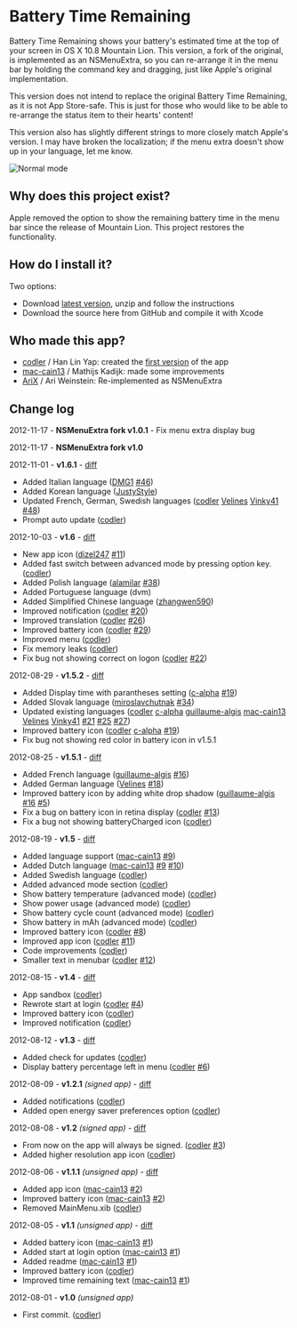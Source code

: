 Battery Time Remaining
======================

Battery Time Remaining shows your battery's estimated time at the top of your screen in OS X 10.8 Mountain Lion. This version, a fork of the original, is implemented as an NSMenuExtra, so you can re-arrange it in the menu bar by holding the command key and dragging, just like Apple's original implementation.

This version does not intend to replace the original Battery Time Remaining, as it is not App Store-safe. This is just for those who would like to be able to re-arrange the status item to their hearts' content!

This version also has slightly different strings to more closely match Apple's version. I may have broken the localization; if the menu extra doesn't show up in your language, let me know.

![Normal mode](https://raw.github.com/AriX/Battery-Time-Remaining/master/preview.png)

Why does this project exist?
-----------------------------

Apple removed the option to show the remaining battery time in the menu bar since the release of Mountain Lion. This project restores the functionality.

How do I install it?
--------------------

Two options:

- Download [latest version](https://github.com/AriX/Battery-Time-Remaining/downloads), unzip and follow the instructions
- Download the source here from GitHub and compile it with Xcode

Who made this app?
----------------------

* [codler](https://github.com/codler) / Han Lin Yap: created the [first version](https://github.com/codler/Battery-Time-Remaining) of the app
* [mac-cain13](https://github.com/mac-cain13) / Mathijs Kadijk: made some improvements
* [AriX](https://github.com/AriX) / Ari Weinstein: Re-implemented as NSMenuExtra

Change log
----------

2012-11-17 - **NSMenuExtra fork v1.0.1** - Fix menu extra display bug

2012-11-17 - **NSMenuExtra fork v1.0**

2012-11-01 - **v1.6.1** - [diff](https://github.com/codler/Battery-Time-Remaining/compare/v1.6...v1.6.1)

* Added Italian language ([DMG1](https://github.com/DMG1) [#46](https://github.com/codler/Battery-Time-Remaining/issues/46))
* Added Korean language ([JustyStyle](https://github.com/justystyle))
* Updated French, German, Swedish languages ([codler](https://github.com/codler) [Velines](https://github.com/Velines) [Vinky41](https://github.com/Vinky41) [#48](https://github.com/codler/Battery-Time-Remaining/pull/48))
* Prompt auto update ([codler](https://github.com/codler))

2012-10-03 - **v1.6** - [diff](https://github.com/codler/Battery-Time-Remaining/compare/v1.5.2...v1.6)

* New app icon ([dizel247](https://github.com/dizel247) [#11](https://github.com/codler/Battery-Time-Remaining/issues/11))
* Added fast switch between advanced mode by pressing option key. ([codler](https://github.com/codler))
* Added Polish language ([alamilar](https://github.com/alamilar) [#38](https://github.com/codler/Battery-Time-Remaining/issues/38))
* Added Portuguese language (dvm)
* Added Simplified Chinese language ([zhangwen590](https://github.com/zhangwen590))
* Improved notification ([codler](https://github.com/codler) [#20](https://github.com/codler/Battery-Time-Remaining/issues/20))
* Improved translation ([codler](https://github.com/codler) [#26](https://github.com/codler/Battery-Time-Remaining/issues/26))
* Improved battery icon ([codler](https://github.com/codler) [#29](https://github.com/codler/Battery-Time-Remaining/issues/29))
* Improved menu ([codler](https://github.com/codler))
* Fix memory leaks ([codler](https://github.com/codler))
* Fix bug not showing correct on logon ([codler](https://github.com/codler) [#22](https://github.com/codler/Battery-Time-Remaining/issues/22))

2012-08-29 - **v1.5.2** - [diff](https://github.com/codler/Battery-Time-Remaining/compare/v1.5.1...v1.5.2)

* Added Display time with parantheses setting ([c-alpha](https://github.com/c-alpha) [#19](https://github.com/codler/Battery-Time-Remaining/pull/19))
* Added Slovak language ([miroslavchutnak](https://github.com/miroslavchutnak) [#34](https://github.com/codler/Battery-Time-Remaining/issues/34))
* Updated existing languages ([codler](https://github.com/codler) [c-alpha](https://github.com/c-alpha) [guillaume-algis](https://github.com/guillaume-algis) [mac-cain13](https://github.com/mac-cain13) [Velines](https://github.com/Velines) [Vinky41](https://github.com/Vinky41) [#21](https://github.com/codler/Battery-Time-Remaining/pull/21) [#25](https://github.com/codler/Battery-Time-Remaining/pull/25) [#27](https://github.com/codler/Battery-Time-Remaining/pull/27))
* Improved battery icon ([codler](https://github.com/codler) [c-alpha](https://github.com/c-alpha) [#19](https://github.com/codler/Battery-Time-Remaining/pull/19))
* Fix bug not showing red color in battery icon in v1.5.1

2012-08-25 - **v1.5.1** - [diff](https://github.com/codler/Battery-Time-Remaining/compare/v1.5...v1.5.1)

* Added French language ([guillaume-algis](https://github.com/guillaume-algis) [#16](https://github.com/codler/Battery-Time-Remaining/pull/16))
* Added German language ([Velines](https://github.com/Velines) [#18](https://github.com/codler/Battery-Time-Remaining/pull/18))
* Improved battery icon by adding white drop shadow ([guillaume-algis](https://github.com/guillaume-algis) [#16](https://github.com/codler/Battery-Time-Remaining/pull/16) [#5](https://github.com/codler/Battery-Time-Remaining/issues/5))
* Fix a bug on battery icon in retina display ([codler](https://github.com/codler) [#13](https://github.com/codler/Battery-Time-Remaining/issues/13))
* Fix a bug not showing batteryCharged icon  ([codler](https://github.com/codler))

2012-08-19 - **v1.5** - [diff](https://github.com/codler/Battery-Time-Remaining/compare/v1.4...v1.5)

* Added language support ([mac-cain13](https://github.com/mac-cain13) [#9](https://github.com/codler/Battery-Time-Remaining/pull/9))
* Added Dutch language ([mac-cain13](https://github.com/mac-cain13) [#9](https://github.com/codler/Battery-Time-Remaining/pull/9) [#10](https://github.com/codler/Battery-Time-Remaining/pull/10))
* Added Swedish language ([codler](https://github.com/codler))
* Added advanced mode section ([codler](https://github.com/codler))
* Show battery temperature (advanced mode) ([codler](https://github.com/codler))
* Show power usage (advanced mode) ([codler](https://github.com/codler))
* Show battery cycle count (advanced mode) ([codler](https://github.com/codler))
* Show battery in mAh (advanced mode) ([codler](https://github.com/codler))
* Improved battery icon ([codler](https://github.com/codler) [#8](https://github.com/codler/Battery-Time-Remaining/issues/8))
* Improved app icon ([codler](https://github.com/codler) [#11](https://github.com/codler/Battery-Time-Remaining/issues/11))
* Code improvements ([codler](https://github.com/codler))
* Smaller text in menubar ([codler](https://github.com/codler) [#12](https://github.com/codler/Battery-Time-Remaining/issues/12))

2012-08-15 - **v1.4** - [diff](https://github.com/codler/Battery-Time-Remaining/compare/v1.3...v1.4)

* App sandbox ([codler](https://github.com/codler))
* Rewrote start at login ([codler](https://github.com/codler) [#4](https://github.com/codler/Battery-Time-Remaining/issues/4))
* Improved battery icon ([codler](https://github.com/codler))
* Improved notification ([codler](https://github.com/codler))

2012-08-12 - **v1.3** - [diff](https://github.com/codler/Battery-Time-Remaining/compare/v1.2.1...v1.3)

* Added check for updates ([codler](https://github.com/codler))
* Display battery percentage left in menu ([codler](https://github.com/codler) [#6](https://github.com/codler/Battery-Time-Remaining/issues/6))

2012-08-09 - **v1.2.1** *(signed app)* - [diff](https://github.com/codler/Battery-Time-Remaining/compare/v1.2...v1.2.1)

* Added notifications ([codler](https://github.com/codler))
* Added open energy saver preferences option ([codler](https://github.com/codler))

2012-08-08 - **v1.2** *(signed app)* - [diff](https://github.com/codler/Battery-Time-Remaining/compare/v1.1.1...v1.2)

* From now on the app will always be signed. ([codler](https://github.com/codler) [#3](https://github.com/codler/Battery-Time-Remaining/issues/3))
* Added higher resolution app icon ([codler](https://github.com/codler))

2012-08-06 - **v1.1.1** *(unsigned app)* - [diff](https://github.com/codler/Battery-Time-Remaining/compare/v1.1...v1.1.1)

* Added app icon ([mac-cain13](https://github.com/mac-cain13) [#2](https://github.com/codler/Battery-Time-Remaining/pull/2))
* Improved battery icon ([mac-cain13](https://github.com/mac-cain13) [#2](https://github.com/codler/Battery-Time-Remaining/pull/2))
* Removed MainMenu.xib ([codler](https://github.com/codler))

2012-08-05 - **v1.1** *(unsigned app)* - [diff](https://github.com/codler/Battery-Time-Remaining/compare/v1.0...v1.1)

* Added battery icon ([mac-cain13](https://github.com/mac-cain13) [#1](https://github.com/codler/Battery-Time-Remaining/pull/1))
* Added start at login option ([mac-cain13](https://github.com/mac-cain13) [#1](https://github.com/codler/Battery-Time-Remaining/pull/1))
* Added readme ([mac-cain13](https://github.com/mac-cain13) [#1](https://github.com/codler/Battery-Time-Remaining/pull/1))
* Improved battery icon ([codler](https://github.com/codler))
* Improved time remaining text ([mac-cain13](https://github.com/mac-cain13) [#1](https://github.com/codler/Battery-Time-Remaining/pull/1))

2012-08-01 - **v1.0** *(unsigned app)*

* First commit. ([codler](https://github.com/codler))